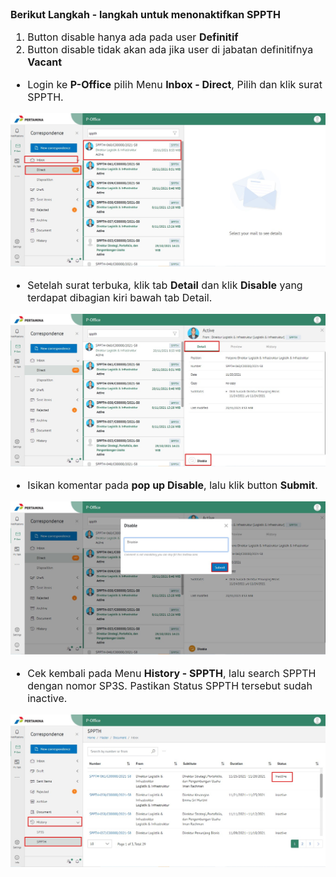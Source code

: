 <font size="3">



**Berikut Langkah - langkah untuk menonaktifkan SPPTH**

1. Button disable hanya ada pada user **Definitif**
2. Button disable tidak akan ada jika user di jabatan definitifnya **Vacant**

- Login ke **P-Office** pilih Menu **Inbox - Direct**, Pilih dan klik surat SPPTH.


![gambar](FAQ/S1.jpg)

- Setelah surat terbuka, klik tab **Detail** dan klik **Disable** yang terdapat dibagian kiri bawah tab Detail.

![gambar](FAQ/S2.jpg)

- Isikan komentar pada **pop up Disable**, lalu klik button **Submit**.

![gambar](FAQ/S3.jpg)

- Cek kembali pada Menu **History - SPPTH**, lalu search SPPTH dengan nomor SP3S. Pastikan Status SPPTH tersebut sudah inactive.

![gambar](FAQ/S4.jpg)

<font size>